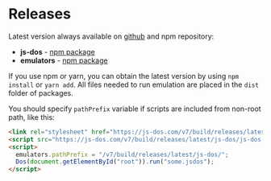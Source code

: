 # Releases

Latest version always available on [github](https://github.com/caiiiycuk/js-dos/releases) and npm repository: 

* **js-dos** - [npm package](https://www.npmjs.com/package/js-dos/v/beta)
* **emulators** - [npm package](https://www.npmjs.com/package/emulators)

If you use npm or yarn, you can obtain the latest version by using `npm install` or `yarn add`.
All files needed to run emulation are placed in the `dist` folder of packages.

You should specify `pathPrefix` variable if scripts are included from non-root path, like this:
```html
<link rel="stylesheet" href="https://js-dos.com/v7/build/releases/latest/js-dos/js-dos.css">
<script src="https://js-dos.com/v7/build/releases/latest/js-dos/js-dos.js"/>
<script>
  emulators.pathPrefix = "/v7/build/releases/latest/js-dos/";
  Dos(document.getElementById("root")).run("some.jsdos");
</script>
```
